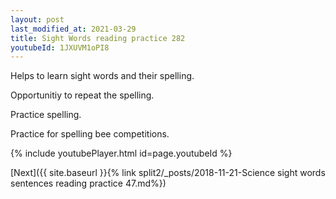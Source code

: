 ```yaml
---
layout: post
last_modified_at: 2021-03-29
title: Sight Words reading practice 282
youtubeId: 1JXUVM1oPI8
---
```

 
 
Helps to learn sight words and their spelling.

Opportunitiy to repeat the spelling. 

Practice spelling. 
 
Practice for spelling bee competitions. 
 
{% include youtubePlayer.html id=page.youtubeId %}
 
 

[Next]({{ site.baseurl }}{% link  split2/_posts/2018-11-21-Science sight words sentences reading practice 47.md%})
 

